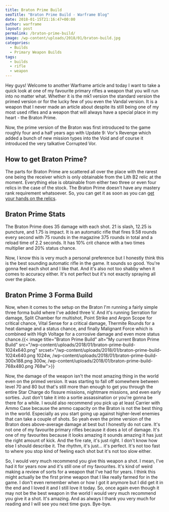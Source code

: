 ```yaml
---
title: Braton Prime Build
seoTitle: "Braton Prime Build - Warframe Blog"
date: 2018-01-15T21:16:47+00:00
author: warframe
layout: post
permalink: /braton-prime-build/
image: /wp-content/uploads/2018/01/braton-build.jpg
categories:
  - Builds
  - Primary Weapon Builds
tags:
  - builds
  - rifle
  - weapon
---
```

Hey guys! Welcome to another Warframe article and today I want to take a quick look at one of my favourite primary rifles<!--more--> a weapon that you will run into no matter what. Whether it is the mk1 version the standard version the primed version or for the lucky few of you even the Vandal version. It is a weapon that I never made an article about despite its still being one of my most used rifles and a weapon that will always have a special place in my heart - the Braton Prime.

Now, the prime version of the Braton was first introduced to the game roughly four and a half years ago with Update 9: Vor's Revenge which added a bunch of new mission types into the Void and of course it introduced the very talkative Corrupted Vor.

## How to get Braton Prime?

The parts for Braton Prime are scattered all over the place with the rarest one being the receiver which is only obtainable from the Lith B2 relic at the moment. Everything else is obtainable from either two three or even four relics in the case of the stock. The Braton Prime doesn't have any mastery rank requirement whatsoever. So, you can get it as soon as you can [get your hands on the relics](https://warframeblog.com/how-to-farm-relics/).

## Braton Prime Stats

The Braton Prime does 35 damage with each shot. 21 is slash, 12.25 is puncture, and 1.75 is impact. It is an automatic rifle that fires 9.58 rounds every second with 75 rounds in the magazine 375 rounds in total and a reload time of 2.2 seconds. It has 10% crit chance with a two times multiplier and 20% status chance.

Now, I know this is very much a personal preference but I honestly think this is the best sounding automatic rifle in the game. It sounds so good. You're gonna feel each shot and I like that. And it's also not too shabby when it comes to accuracy either. It's not perfect but it's not exactly spraying all over the place.

## Braton Prime 3 Forma Build

Now, when it comes to the setup on the Braton I'm running a fairly simple three forma build where I've added three V. And it's running Serration for damage, Split Chamber for multishot, Point Strike and Argon Scope for critical chance, Vital Sense for a critical damage, Thermite Rounds for a heat damage and a status chance, and finally Malignant Force which is combined with High Voltage for a corrosive damage and even more status chance.{{< image title="Braton Prime Build" alt="My current Braton Prime Build" src="/wp-content/uploads/2018/01/braton-prime-build-1024x640.png" srcset="/wp-content/uploads/2018/01/braton-prime-build-1024x640.png 1024w, /wp-content/uploads/2018/01/braton-prime-build-300x188.png 300w, /wp-content/uploads/2018/01/braton-prime-build-768x480.png 768w">}}

Now, the damage of the weapon isn't the most amazing thing in the world even on the primed version. It was starting to fall off somewhere between level 70 and 80 but that's still more than enough to get you through the entire Star Charge do fissure missions, nightmare missions, and even early sorties. Just don't take it into a sortie assassination or you're gonna be there for a while. I would also recommend you pick up at least Carrier with Ammo Case because the ammo capacity on the Braton is not the best thing in the world. Especially as you start going up against higher-level enemies that can take a couple of shots. So yeah even the prime version of the Braton does above-average damage at best but I honestly do not care. It's not one of my favourite primary rifles because it does a lot of damage. It's one of my favourites because it looks amazing it sounds amazing it has just the right amount of kick. And the fire rate, it's just right. I don't know how else I should describe it. The rhythm, it's just&#8230; it's perfect. It's not too fast to where you stop kind of feeling each shot but it's not too slow either.

So, I would very much recommend you give this weapon a shot. I mean, I've had it for years now and it's still one of my favourites. It's kind of weird making a review of sorts for a weapon that I've had for years. I think this might actually be the first prime weapon that I like really farmed for in the game. I don't even remember when or how I got it anymore but I did get it in the end and I loved it and I still love it today. So, once again even though it may not be the best weapon in the world I would very much recommend you give it a shot. It's amazing. And as always I thank you very much for reading and I will see you next time guys. Bye-bye.